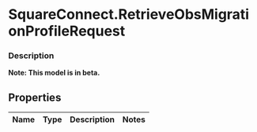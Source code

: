 # SquareConnect.RetrieveObsMigrationProfileRequest

### Description
**Note: This model is in beta.**



## Properties
Name | Type | Description | Notes
------------ | ------------- | ------------- | -------------


